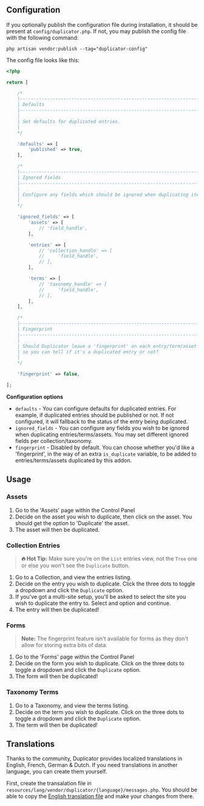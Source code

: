 ## Configuration

If you optionally publish the configuration file during installation, it should be present at `config/duplicator.php`. If not, you may publish the config file with the following command:

```
php artisan vendor:publish --tag="duplicator-config"
```

The config file looks like this:

```php
<?php

return [

    /*
    |--------------------------------------------------------------------------
    | Defaults
    |--------------------------------------------------------------------------
    |
    | Set defaults for duplicated entries.
    |
    */

    'defaults' => [
        'published' => true,
    ],

    /*
    |--------------------------------------------------------------------------
    | Ignored fields
    |--------------------------------------------------------------------------
    |
    | Configure any fields which should be ignored when duplicating items.
    |
    */

    'ignored_fields' => [
        'assets' => [
            // 'field_handle',
        ],

        'entries' => [
            // 'collection_handle' => [
            //     'field_handle',
            // ],
        ],

        'terms' => [
            // 'taxonomy_handle' => [
            //     'field_handle',
            // ],
        ],
    ],

    /*
    |--------------------------------------------------------------------------
    | Fingerprint
    |--------------------------------------------------------------------------
    |
    | Should Duplicator leave a 'fingerprint' on each entry/term/asset it touches
    | so you can tell if it's a duplicated entry or not?
    |
    */

    'fingerprint' => false,

];
```

**Configuration options**

- `defaults` - You can configure defaults for duplicated entries. For example, if duplicated entries should be published or not. If not configured, it will fallback to the status of the entry being duplicated.
- `ignored_fields` - You can configure any fields you wish to be ignored when duplicating entries/terms/assets. You may set different ignored fields per collection/taxonomy.
- `fingerprint` - Disabled by default. You can choose whether you'd like a 'fingerprint', in the way of an extra `is_duplicate` variable, to be added to entries/terms/assets duplicated by this addon.

## Usage

### Assets

1. Go to the 'Assets' page within the Control Panel
2. Decide on the asset you wish to duplicate, then click on the asset. You should get the option to 'Duplicate' the asset.
3. The asset will then be duplicated.

### Collection Entries

> **🔥 Hot Tip:** Make sure you're on the `List` entries view, not the `Tree` one or else you won't see the `Duplicate` button.

1. Go to a Collection, and view the entries listing.
2. Decide on the entry you wish to duplicate. Click the three dots to toggle a dropdown and click the `Duplicate` option.
3. If you've got a multi-site setup, you'll be asked to select the site you wish to duplicate the entry to. Select and option and continue.
4. The entry will then be duplicated!

### Forms

> **Note:** The fingerprint feature isn't available for forms as they don't allow for storing extra bits of data.

1. Go to the 'Forms' page within the Control Panel
2. Decide on the form you wish to duplicate. Click on the three dots to toggle a dropdown and click the `Duplicate` option.
3. The form will then be duplicated!

### Taxonomy Terms

1. Go to a Taxonomy, and view the terms listing.
2. Decide on the term you wish to duplicate. Click on the three dots to toggle a dropdown and click the `Duplicate` option.
3. The term will then be duplicated!

## Translations

Thanks to the community, Duplicator provides localized translations in English, French, German & Dutch. If you need translations in another language, you can create them yourself.

First, create the transalation file in `resources/lang/vendor/duplicator/{language}/messages.php`. You should be able to copy the [English translation file](https://github.com/doublethreedigital/duplicator/blob/master/resources/lang/en/messages.php) and make your changes from there.
